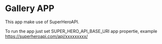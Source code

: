 # Gallery APP

This app make use of SuperHeroAPI.

To run the app just set SUPER_HERO_API_BASE_URI app propertie, example
https://superheroapi.com/api/xxxxxxxxx/

